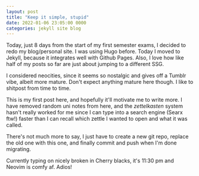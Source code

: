 ```yaml
---
layout: post
title: "Keep it simple, stupid"
date: 2022-01-06 23:05:00 0000
categories: jekyll site blog
---
```


Today, just 8 days from the start of my first semester exams, I decided to redo
my blog/personal site. I was using Hugo before. Today I moved to Jekyll,
because it integrates well with Github Pages. Also, I love how like half of my
posts so far are just about jumping to a different SSG.

I considered neocities, since it seems so nostalgic and gives off a Tumblr
vibe, albeit more mature. Don't expect anything mature here though. I like to
shitpost from time to time.

This is my first post here, and hopefully it'll motivate me to write more. I
have removed random uni notes from here, and the _zettelkasten_ system hasn't
really worked for me since I can type into a search engine (Searx ftw!) faster
than I can recall which zettle I wanted to open and what it was called.

There's not much more to say, I just have to create a new git repo, replace the
old one with this one, and finally commit and push when I'm done migrating.

Currently typing on nicely broken in Cherry blacks, it's 11:30 pm and Neovim is
comfy af. Adios!
